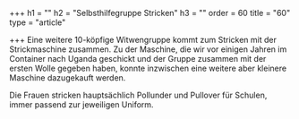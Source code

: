 +++
h1 = ""
h2 = "Selbsthilfegruppe Stricken"
h3 = ""
order = 60
title = "60"
type = "article"

+++
Eine weitere 10-köpfige Witwengruppe kommt zum Stricken mit der Strickmaschine zusammen. Zu der Maschine, die wir vor einigen Jahren im Container nach Uganda geschickt und der Gruppe zusammen mit der ersten Wolle gegeben haben, konnte inzwischen eine weitere aber kleinere Maschine dazugekauft werden. 

Die Frauen stricken hauptsächlich Pollunder und Pullover für Schulen, immer passend zur jeweiligen Uniform.